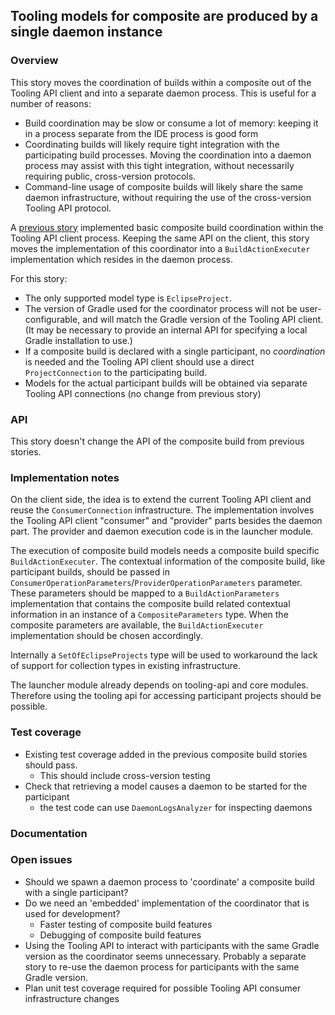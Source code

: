 ## Tooling models for composite are produced by a single daemon instance

### Overview

This story moves the coordination of builds within a composite out of the Tooling API client and into a separate daemon process. This is useful for a number of reasons:
- Build coordination may be slow or consume a lot of memory: keeping it in a process separate from the IDE process is good form
- Coordinating builds will likely require tight integration with the participating build processes. Moving the coordination into a daemon process may assist with this tight integration, without necessarily requiring public, cross-version protocols.
- Command-line usage of composite builds will likely share the same daemon infrastructure, without requiring the use of the cross-version Tooling API protocol.

A [previous story](../multiple-builds#tooling-client-provides-model-for-composite-containing-multiple-participants) implemented basic composite build coordination within the Tooling API client process. Keeping the same API on the client, this story moves the implementation of this coordinator into a `BuildActionExecuter` implementation which resides in the daemon process.

For this story:

- The only supported model type is `EclipseProject`.
- The version of Gradle used for the coordinator process will not be user-configurable, and will match the Gradle version of the Tooling API client. (It may be necessary to provide an internal API for specifying a local Gradle installation to use.)
- If a composite build is declared with a single participant, no _coordination_ is needed and the Tooling API client should use a direct `ProjectConnection` to the participating build.
- Models for the actual participant builds will be obtained via separate Tooling API connections (no change from previous story)

### API

This story doesn't change the API of the composite build from previous stories.

### Implementation notes

On the client side, the idea is to extend the current Tooling API client and reuse the `ConsumerConnection` infrastructure.
The implementation involves the Tooling API client "consumer" and "provider" parts besides the daemon part. The provider and daemon execution code is in the launcher module.

The execution of composite build models needs a composite build specific `BuildActionExecuter`.
The contextual information of the composite build, like participant builds, should be passed in `ConsumerOperationParameters`/`ProviderOperationParameters` parameter. These parameters should be mapped to a `BuildActionParameters` implementation that contains the composite build related contextual information in an instance of a `CompositeParameters` type. When the composite parameters are available, the `BuildActionExecuter` implementation should be chosen accordingly.

Internally a `SetOfEclipseProjects` type will be used to workaround the lack of support for collection types in existing infrastructure.

The launcher module already depends on tooling-api and core modules. Therefore using the tooling api for accessing participant projects should be possible.

### Test coverage

- Existing test coverage added in the previous composite build stories should pass.
    - This should include cross-version testing
- Check that retrieving a model causes a daemon to be started for the participant
    - the test code can use `DaemonLogsAnalyzer` for inspecting daemons

### Documentation

### Open issues
- Should we spawn a daemon process to 'coordinate' a composite build with a single participant?
- Do we need an 'embedded' implementation of the coordinator that is used for development?
    - Faster testing of composite build features
    - Debugging of composite build features
- Using the Tooling API to interact with participants with the same Gradle version as the coordinator seems unnecessary. Probably a separate story to re-use the daemon process for participants with the same Gradle version.
- Plan unit test coverage required for possible Tooling API consumer infrastructure changes
